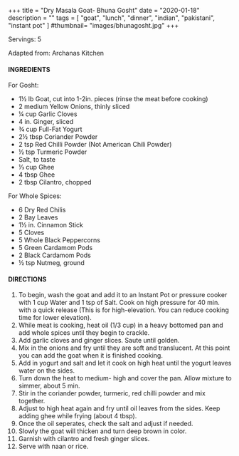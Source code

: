 +++
title = "Dry Masala Goat- Bhuna Gosht"
date = "2020-01-18"
description = ""
tags = [
    "goat",
    "lunch",
    "dinner",
    "indian",
    "pakistani",
    "instant pot" 
]
#thumbnail= "images/bhunagosht.jpg"
+++

Servings: 5 <!--more-->

Adapted from: Archanas Kitchen

#### INGREDIENTS 

For Gosht: 

* 1½ lb Goat, cut into 1-2in. pieces (rinse the meat before cooking) 
* 2 medium Yellow Onions, thinly sliced
* ¼ cup Garlic Cloves
* 4 in. Ginger, sliced
* ¾ cup Full-Fat Yogurt 
* 2½ tbsp Coriander Powder 
* 2 tsp Red Chilli Powder (Not American Chili Powder) 
* ½ tsp Turmeric Powder
* Salt, to taste
* ⅓ cup Ghee
* 4 tbsp Ghee 
* 2 tbsp Cilantro, chopped

For Whole Spices:

* 6 Dry Red Chilis
* 2 Bay Leaves
* 1½ in. Cinnamon Stick
* 5 Cloves
* 5 Whole Black Peppercorns
* 5 Green Cardamom Pods
* 2 Black Cardamom Pods
* ½ tsp Nutmeg, ground

#### DIRECTIONS 

1. To begin, wash the goat and add it to an Instant Pot or pressure cooker with 1 cup Water and 1 tsp of Salt. Cook on high pressure for 40 min. with a quick release (This is for high-elevation. You can reduce cooking time for lower elevation). 
2. While meat is cooking, heat oil (1/3 cup) in a heavy bottomed pan and add whole spices until they begin to crackle.
3. Add garlic cloves and ginger slices. Saute until golden.
4. Mix in the onions and fry until they are soft and translucent. At this point you can add the goat when it is finished cooking.
5. Add in yogurt and salt and let it cook on high heat until the yogurt leaves water on the sides.
6. Turn down the heat to medium- high and cover the pan. Allow mixture to simmer, about 5 min.
7. Stir in the coriander powder, turmeric, red chilli powder and mix together.
8. Adjust to high heat again and fry until oil leaves from the sides. Keep adding ghee while frying (about 4 tbsp).
9. Once the oil seperates, check the salt and adjust if needed.
10. Slowly the goat will thicken and turn deep brown in color. 
11. Garnish with cilantro and fresh ginger slices. 
12. Serve with naan or rice. 
